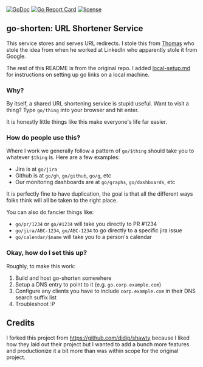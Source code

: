 [![GoDoc](https://godoc.org/github.com/ckw017/go-shorten?status.svg)](http://godoc.org/github.com/thomaso-mirodin/go-shorten)
[![Go Report Card](https://goreportcard.com/badge/github.com/ckw017/go-shorten)](https://goreportcard.com/report/github.com/thomaso-mirodin/go-shorten)
[![license](http://img.shields.io/badge/license-MIT-red.svg?style=flat)](https://raw.githubusercontent.com/ckw017/go-shorten/master/LICENSE)

## go-shorten: URL Shortener Service

This service stores and serves URL redirects. I stole this from [Thomas](https://github.com/ckw017/go-shorten) who stole the idea from when he worked at LinkedIn who apparently stole it from Google.

The rest of this README is from the original repo. I added [local-setup.md](local-setup.md) for instructions on setting up go links on a local machine.
### Why?

By itself, a shared URL shortening service is stupid useful. Want to visit a thing? Type `go/thing` into your browser and hit enter.

It is honestly little things like this make everyone's life far easier.

### How do people use this?

Where I work we generally follow a pattern of `go/$thing` should take you to whatever `$thing` is. Here are a few examples:
* Jira is at `go/jira`
* Github is at `go/gh`, `go/github`, `go/g`, etc
* Our monitoring dashboards are at `go/graphs`, `go/dashboards`, etc

It is perfectly fine to have duplication, the goal is that all the different ways folks think will all be taken to the right place.

You can also do fancier things like:
* `go/pr/1234` or `go/#1234` will take you directly to PR #1234
* `go/jira/ABC-1234`, `go/ABC-1234` to go directly to a specific jira issue
* `go/calendar/$name` will take you to a person's calendar

### Okay, how do I set this up?

Roughly, to make this work:
1. Build and host go-shorten somewhere
2. Setup a DNS entry to point to it (e.g. `go.corp.example.com`)
3. Configure any clients you have to include `corp.example.com` in their DNS search suffix list
4. Troubleshoot :P

## Credits

I forked this project from <https://github.com/didip/shawty> because I liked how they laid out their project but I wanted to add a bunch more features and productionize it a bit more than was within scope for the original project.
